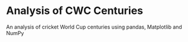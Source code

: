 # Analysis of CWC Centuries
 An analysis of cricket World Cup centuries using pandas,  Matplotlib and NumPy
